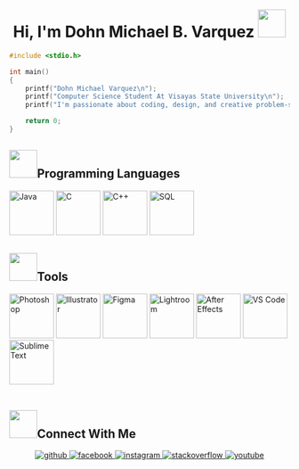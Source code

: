 <div align = "center">
<h1> Hi, I'm Dohn Michael B. Varquez <img src="https://media1.giphy.com/media/v1.Y2lkPTc5MGI3NjExYzRxbXU3c3VjaWY2YXl5bWRxbXhxaDl3Z241NTl1aGducWtjZnJkeiZlcD12MV9pbnRlcm5hbF9naWZfYnlfaWQmY3Q9cw/zeu9rJLUf0SE0Lb1Yl/giphy.webp" width="50"></h1>
</div>

```C
#include <stdio.h>

int main()
{
    printf("Dohn Michael Varquez\n");
    printf("Computer Science Student At Visayas State University\n");
    printf("I'm passionate about coding, design, and creative problem-solving.\n");

    return 0;
}

```
<h2> <img src="https://media0.giphy.com/media/v1.Y2lkPTc5MGI3NjExdW12Y3ZkMzRvZHRnaDU2MWVqcXE1cDIxaTI1azJ4emJta2F4YXk4ZyZlcD12MV9pbnRlcm5hbF9naWZfYnlfaWQmY3Q9cw/iDaCeaKrHhUI1I8e2b/giphy.webp" width="50">Programming Languages</h2>
<div align="left">
  <img src="https://img.icons8.com/color/48/000000/java-coffee-cup-logo--v1.png" alt="Java" width="80"/>
  <img src="https://img.icons8.com/color/48/000000/c-programming.png" alt="C" width="80"/>
  <img src="https://img.icons8.com/color/48/000000/c-plus-plus-logo.png" alt="C++" width="80"/>
  <img src="https://img.icons8.com/?size=100&id=R7K8ToqpoJpz&format=png&color=000000" alt="SQL" width="80"/>
</div>

<h2> <img src="https://media1.giphy.com/media/v1.Y2lkPTc5MGI3NjExcDZpaXlhb3lmdTZvZDRwYWFuNzJjMGJwZTNpZjFzMHFiNjcycmQ0MyZlcD12MV9pbnRlcm5hbF9naWZfYnlfaWQmY3Q9cw/dJjRczdBGA7JKNDHlM/giphy.webp" width="50">Tools</h2>
<div align="left">
  <img src="https://img.icons8.com/color/48/000000/adobe-photoshop.png" alt="Photoshop" width="80"/>
  <img src="https://img.icons8.com/color/48/000000/adobe-illustrator.png" alt="Illustrator" width="80"/>
  <img src="https://img.icons8.com/color/48/000000/figma.png" alt="Figma" width="80"/>
  <img src="https://img.icons8.com/color/48/000000/adobe-lightroom.png" alt="Lightroom" width="80"/>
  <img src="https://img.icons8.com/color/48/000000/adobe-after-effects.png" alt="After Effects" width="80"/>
  <img src="https://img.icons8.com/color/48/000000/visual-studio-code-2019.png" alt="VS Code" width="80"/>
  <img src="https://img.icons8.com/color/48/000000/sublime-text.png" alt="Sublime Text" width="80"/>
</div>

<br/>  

<h2> <img src="https://media1.giphy.com/media/v1.Y2lkPTc5MGI3NjExODFhMDJrc3Znb2E2ajd0OGxvcGJ0anBib3RvMjV6dWZxNWdvcGMzdyZlcD12MV9pbnRlcm5hbF9naWZfYnlfaWQmY3Q9cw/yzjBvIh8wDhhSzLbLc/giphy.webp" width="50">Connect With Me</h2>
<div align="center">
<a href="https://github.com/Kikypochiki" target="_blank">
<img src=https://img.shields.io/badge/github-%2324292e.svg?&style=for-the-badge&logo=github&logoColor=white alt=github style="margin-bottom: 5px;" />
</a>
<a href="https://www.facebook.com/kiky.pochiki/" target="_blank">
<img src=https://img.shields.io/badge/facebook-%232E87FB.svg?&style=for-the-badge&logo=facebook&logoColor=white alt=facebook style="margin-bottom: 5px;" />
</a>
<a href="https://www.instagram.com/you_are_notbeautiful_but_i/" target="_blank">
<img src=https://img.shields.io/badge/instagram-%23000000.svg?&style=for-the-badge&logo=instagram&logoColor=white alt=instagram style="margin-bottom: 5px;" />
</a>
<a href="https://stackoverflow.com/users/17220865/dohn-varquez" target="_blank">
<img src=https://img.shields.io/badge/stackoverflow-%23F28032.svg?&style=for-the-badge&logo=stackoverflow&logoColor=white alt=stackoverflow style="margin-bottom: 5px;" />
</a>
<a href="https://www.youtube.com/@dohnvarquez6689" target="_blank">
<img src=https://img.shields.io/badge/youtube-%23EE4831.svg?&style=for-the-badge&logo=youtube&logoColor=white alt=youtube style="margin-bottom: 5px;" />
</a>  
</div>  

<br/>
